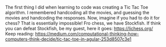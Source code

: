 The first thing I did when learning to code was creating a Tic Tac Toe algorithm. I remembered handcoding all the movies, and guessing the movies and handcoding the responses. Now, imagine if you had to do it for chess? That is essentially impossible! Fro chess, we have Stockfish. If think you can defeat Stockfish, be my guest, here it goes: https://lichess.org/
Keep reading: https://medium.com/computational-thinking-how-computers-think-decide/tic-tac-toe-in-agular-253d8507c3e1
